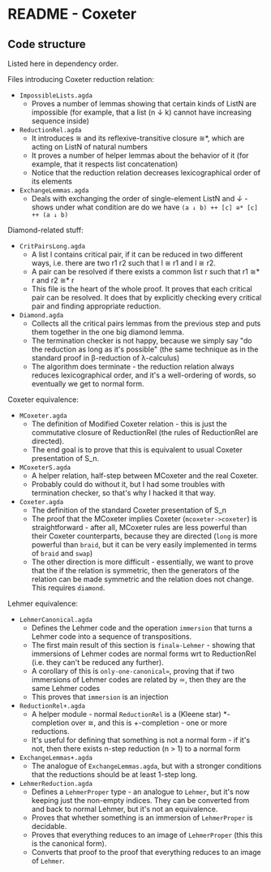 # README - Coxeter

## Code structure

Listed here in dependency order.

Files introducing Coxeter reduction relation:
  - `ImpossibleLists.agda`
    - Proves a number of lemmas showing that certain kinds of ListN are impossible (for example, that a list (n ↓ k) cannot have increasing sequence inside)
  - `ReductionRel.agda`
    - It introduces ≅ and its reflexive-transitive closure ≅*, which are acting on ListN of natural numbers
    - It proves a number of helper lemmas about the behavior of it (for example, that it respects list concatenation)
    - Notice that the reduction relation decreases lexicographical order of its elements
  - `ExchangeLemmas.agda`
    - Deals with exchanging the order of single-element ListN and _↓_ - shows under what condition are do we have `(a ↓ b) ++ [c] ≅* [c] ++ (a ↓ b)`

Diamond-related stuff:
  - `CritPairsLong.agda`
    - A list l contains critical pair, if it can be reduced in two different ways, i.e. there are two r1 r2 such that l ≅ r1 and l ≅ r2.
    - A pair can be resolved if there exists a common list r such that r1 ≅* r and r2 ≅* r
    - This file is the heart of the whole proof. It proves that each critical pair can be resolved. It does that by explicitly checking every critical pair and finding appropriate reduction.
  - `Diamond.agda`
    - Collects all the critical pairs lemmas from the previous step and puts them together in the one big diamond lemma.
    - The termination checker is not happy, because we simply say "do the reduction as long as it's possible" (the same technique as in the standard proof in β-reduction of λ-calculus)
    - The algorithm does terminate - the reduction relation always reduces lexicographical order, and it's a well-ordering of words, so eventually we get to normal form.

Coxeter equivalence:
  - `MCoxeter.agda`
    - The definition of Modified Coxeter relation - this is just the commutative closure of ReductionRel (the rules of ReductionRel are directed).
    - The end goal is to prove that this is equivalent to usual Coxeter presentation of S_n.
  - `MCoxeterS.agda`
    - A helper relation, half-step between MCoxeter and the real Coxeter.
    - Probably could do without it, but I had some troubles with termination checker, so that's why I hacked it that way.
  - `Coxeter.agda`
    - The definition of the standard Coxeter presentation of S_n
    - The proof that the MCoxeter implies Coxeter (`mcoxeter->coxeter`) is straightforward - after all, MCoxeter rules are less powerful than their Coxeter counterparts, because they are directed (`long` is more powerful than `braid`, but it can be very easily implemented in terms of `braid` and `swap`)
    - The other direction is more difficult - essentially, we want to prove that the if the relation is symmetric, then the generators of the relation can be made symmetric and the relation does not change. This requires `diamond`.

Lehmer equivalence:
  - `LehmerCanonical.agda`
    - Defines the Lehmer code and the operation `immersion` that turns a Lehmer code into a sequence of transpositions.
    - The first main result of this section is `final≅-Lehmer` - showing that immersions of Lehmer codes are normal forms wrt to ReductionRel (i.e. they can't be reduced any further).
    - A corollary of this is `only-one-canonical≃`, proving that if two immersions of Lehmer codes are related by ≃, then they are the same Lehmer codes 
    - This proves that `immersion` is an injection
  - `ReductionRel+.agda`
    - A helper module - normal `ReductionRel` is a (Kleene star) *-completion over ≅, and this is +-completion - one or more reductions. 
    - It's useful for defining that something is not a normal form - if it's not, then there exists n-step reduction (n > 1) to a normal form
  - `ExchangeLemmas+.agda`
    - The analogue of `ExchangeLemmas.agda`, but with a stronger conditions that the reductions should be at least 1-step long.
  - `LehmerReduction.agda`
    - Defines a `LehmerProper` type - an analogue to `Lehmer`, but it's now keeping just the non-empty indices. They can be converted from and back to normal Lehmer, but it's not an equivalence.
    - Proves that whether something is an immersion of `LehmerProper` is decidable.
    - Proves that everything reduces to an image of `LehmerProper` (this this is the canonical form).
    - Converts that proof to the proof that everything reduces to an image of `Lehmer`.

